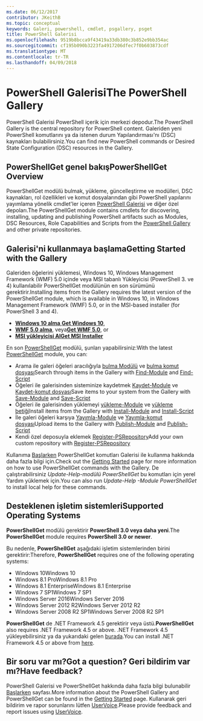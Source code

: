 ```yaml
---
ms.date: 06/12/2017
contributor: JKeithB
ms.topic: conceptual
keywords: Galeri, powershell, cmdlet, psgallery, psget
title: PowerShell Galerisi
ms.openlocfilehash: 9519b8bcca9f43419a33db380c3b852e9bb354ac
ms.sourcegitcommit: cf195b090b3223fa4917206dfec7f0b603873cdf
ms.translationtype: MT
ms.contentlocale: tr-TR
ms.lasthandoff: 04/09/2018
---
```

# <a name="the-powershell-gallery"></a><span data-ttu-id="21b87-103">PowerShell Galerisi</span><span class="sxs-lookup"><span data-stu-id="21b87-103">The PowerShell Gallery</span></span>

<span data-ttu-id="21b87-104">PowerShell Galerisi PowerShell içerik için merkezi depodur.</span><span class="sxs-lookup"><span data-stu-id="21b87-104">The PowerShell Gallery is the central repository for PowerShell content.</span></span> <span data-ttu-id="21b87-105">Galeriden yeni PowerShell komutlarını ya da istenen durum Yapılandırması'nı (DSC) kaynakları bulabilirsiniz.</span><span class="sxs-lookup"><span data-stu-id="21b87-105">You can find new PowerShell commands or Desired State Configuration (DSC) resources in the Gallery.</span></span>

## <a name="powershellget-overview"></a><span data-ttu-id="21b87-106">PowerShellGet genel bakış</span><span class="sxs-lookup"><span data-stu-id="21b87-106">PowerShellGet Overview</span></span>

<span data-ttu-id="21b87-107">PowerShellGet modülü bulmak, yükleme, güncelleştirme ve modülleri, DSC kaynakları, rol özellikleri ve komut dosyalarından gibi PowerShell yapılarını yayımlama yönelik cmdlet'ler içeren [PowerShell Galerisi](https://www.PowerShellGallery.com) ve diğer özel depoları.</span><span class="sxs-lookup"><span data-stu-id="21b87-107">The PowerShellGet module contains cmdlets for discovering, installing, updating and publishing PowerShell artifacts such as Modules, DSC Resources, Role Capabilities and Scripts from the [PowerShell Gallery](https://www.PowerShellGallery.com) and other private repositories.</span></span>

## <a name="getting-started-with-the-gallery"></a><span data-ttu-id="21b87-108">Galerisi'ni kullanmaya başlama</span><span class="sxs-lookup"><span data-stu-id="21b87-108">Getting Started with the Gallery</span></span>

<span data-ttu-id="21b87-109">Galeriden öğelerini yüklemesi, Windows 10, Windows Management Framework (WMF) 5.0 içinde veya MSI tabanlı Yükleyicisi (PowerShell 3. ve 4) kullanılabilir PowerShellGet modülünün en son sürümünü gerektirir.</span><span class="sxs-lookup"><span data-stu-id="21b87-109">Installing items from the Gallery requires the latest version of the PowerShellGet module, which is available in Windows 10, in Windows Management Framework (WMF) 5.0, or in the MSI-based installer (for PowerShell 3 and 4).</span></span>

- <span data-ttu-id="21b87-110">[**Windows 10 alma**](http://go.microsoft.com/fwlink/?LinkID=624830&clcid=0x409),</span><span class="sxs-lookup"><span data-stu-id="21b87-110">[**Get Windows 10**](http://go.microsoft.com/fwlink/?LinkID=624830&clcid=0x409),</span></span>
- <span data-ttu-id="21b87-111">[**WMF 5.0 alma**](http://go.microsoft.com/fwlink/?LinkId=398175), veya</span><span class="sxs-lookup"><span data-stu-id="21b87-111">[**Get WMF 5.0**](http://go.microsoft.com/fwlink/?LinkId=398175), or</span></span>
- [<span data-ttu-id="21b87-112">**MSI yükleyicisi Al**</span><span class="sxs-lookup"><span data-stu-id="21b87-112">**Get MSI Installer**</span></span>](http://go.microsoft.com/fwlink/?LinkID=746217&clcid=0x409)

<span data-ttu-id="21b87-113">En son [PowerShellGet](http://go.microsoft.com/fwlink/?LinkID=760387&clcid=0x409) modülü, şunları yapabilirsiniz:</span><span class="sxs-lookup"><span data-stu-id="21b87-113">With the latest [PowerShellGet](http://go.microsoft.com/fwlink/?LinkID=760387&clcid=0x409) module, you can:</span></span>

-   <span data-ttu-id="21b87-114">Arama ile galeri öğeleri aracılığıyla [bulma Modülü](https://go.microsoft.com/fwlink/?LinkId=821658) ve [bulma komut dosyası](https://go.microsoft.com/fwlink/?LinkId=822322)</span><span class="sxs-lookup"><span data-stu-id="21b87-114">Search through items in the Gallery with [Find-Module](https://go.microsoft.com/fwlink/?LinkId=821658) and [Find-Script](https://go.microsoft.com/fwlink/?LinkId=822322)</span></span>
-   <span data-ttu-id="21b87-115">Öğeleri ile galerisinden sisteminize kaydetmek [Kaydet-Module](https://go.microsoft.com/fwlink/?LinkId=821669) ve [Kaydet-komut dosyası](https://go.microsoft.com/fwlink/?LinkId=822334)</span><span class="sxs-lookup"><span data-stu-id="21b87-115">Save items to your system from the Gallery with [Save-Module](https://go.microsoft.com/fwlink/?LinkId=821669) and [Save-Script](https://go.microsoft.com/fwlink/?LinkId=822334)</span></span>
-   <span data-ttu-id="21b87-116">Öğeleri ile galerisinden yüklemeyi [yükleme-Module](https://go.microsoft.com/fwlink/?LinkId=821663) ve [yükleme betiği](https://go.microsoft.com/fwlink/?LinkId=822327)</span><span class="sxs-lookup"><span data-stu-id="21b87-116">Install items from the Gallery with [Install-Module](https://go.microsoft.com/fwlink/?LinkId=821663) and [Install-Script](https://go.microsoft.com/fwlink/?LinkId=822327)</span></span>
-   <span data-ttu-id="21b87-117">İle galeri öğeleri karşıya [Yayımla-Module](https://go.microsoft.com/fwlink/?LinkId=821666) ve [Yayımla-komut dosyası](https://go.microsoft.com/fwlink/?LinkId=822331)</span><span class="sxs-lookup"><span data-stu-id="21b87-117">Upload items to the Gallery with [Publish-Module](https://go.microsoft.com/fwlink/?LinkId=821666) and [Publish-Script](https://go.microsoft.com/fwlink/?LinkId=822331)</span></span>
-   <span data-ttu-id="21b87-118">Kendi özel deposuyla eklemek [Register-PSRepository](https://go.microsoft.com/fwlink/?LinkId=821668)</span><span class="sxs-lookup"><span data-stu-id="21b87-118">Add your own custom repository with [Register-PSRepository](https://go.microsoft.com/fwlink/?LinkId=821668)</span></span>

<span data-ttu-id="21b87-119">Kullanıma [Başlarken](psgallery/psgallery_gettingstarted.md) PowerShellGet komutları Galerisi ile kullanma hakkında daha fazla bilgi için.</span><span class="sxs-lookup"><span data-stu-id="21b87-119">Check out the [Getting Started](psgallery/psgallery_gettingstarted.md) page for more information on how to use PowerShellGet commands with the Gallery.</span></span> <span data-ttu-id="21b87-120">De çalıştırabilirsiniz *Update-Help-modülü PowerShellGet* bu komutları için yerel Yardım yüklemek için.</span><span class="sxs-lookup"><span data-stu-id="21b87-120">You can also run *Update-Help -Module PowerShellGet* to install local help for these commands.</span></span>

## <a name="supported-operating-systems"></a><span data-ttu-id="21b87-121">Desteklenen işletim sistemleri</span><span class="sxs-lookup"><span data-stu-id="21b87-121">Supported Operating Systems</span></span>

<span data-ttu-id="21b87-122">**PowerShellGet** modülü gerektirir **PowerShell 3.0 veya daha yeni**.</span><span class="sxs-lookup"><span data-stu-id="21b87-122">The **PowerShellGet** module requires **PowerShell 3.0 or newer**.</span></span>

<span data-ttu-id="21b87-123">Bu nedenle, **PowerShellGet** aşağıdaki işletim sistemlerinden birini gerektirir:</span><span class="sxs-lookup"><span data-stu-id="21b87-123">Therefore, **PowerShellGet** requires one of the following operating systems:</span></span>

- <span data-ttu-id="21b87-124">Windows 10</span><span class="sxs-lookup"><span data-stu-id="21b87-124">Windows 10</span></span>
- <span data-ttu-id="21b87-125">Windows 8.1 Pro</span><span class="sxs-lookup"><span data-stu-id="21b87-125">Windows 8.1 Pro</span></span>
- <span data-ttu-id="21b87-126">Windows 8.1 Enterprise</span><span class="sxs-lookup"><span data-stu-id="21b87-126">Windows 8.1 Enterprise</span></span>
- <span data-ttu-id="21b87-127">Windows 7 SP1</span><span class="sxs-lookup"><span data-stu-id="21b87-127">Windows 7 SP1</span></span>
- <span data-ttu-id="21b87-128">Windows Server 2016</span><span class="sxs-lookup"><span data-stu-id="21b87-128">Windows Server 2016</span></span>
- <span data-ttu-id="21b87-129">Windows Server 2012 R2</span><span class="sxs-lookup"><span data-stu-id="21b87-129">Windows Server 2012 R2</span></span>
- <span data-ttu-id="21b87-130">Windows Server 2008 R2 SP1</span><span class="sxs-lookup"><span data-stu-id="21b87-130">Windows Server 2008 R2 SP1</span></span>

<span data-ttu-id="21b87-131">**PowerShellGet** de .NET Framework 4.5 gerektirir veya üstü.</span><span class="sxs-lookup"><span data-stu-id="21b87-131">**PowerShellGet** also  requires .NET Framework 4.5 or above.</span></span> <span data-ttu-id="21b87-132">.NET Framework 4.5 yükleyebilirsiniz ya da yukarıdaki gelen [burada](https://msdn.microsoft.com/library/5a4x27ek.aspx).</span><span class="sxs-lookup"><span data-stu-id="21b87-132">You can install .NET Framework 4.5 or above from [here](https://msdn.microsoft.com/library/5a4x27ek.aspx).</span></span>


## <a name="got-a-question-have-feedback"></a><span data-ttu-id="21b87-133">Bir soru var mı?</span><span class="sxs-lookup"><span data-stu-id="21b87-133">Got a question?</span></span> <span data-ttu-id="21b87-134">Geri bildirim var mı?</span><span class="sxs-lookup"><span data-stu-id="21b87-134">Have feedback?</span></span>

<span data-ttu-id="21b87-135">PowerShell Galerisi ve PowerShellGet hakkında daha fazla bilgi bulunabilir [Başlarken](psgallery/psgallery_gettingstarted.md) sayfası.</span><span class="sxs-lookup"><span data-stu-id="21b87-135">More information about the PowerShell Gallery and PowerShellGet can be found in the [Getting Started](psgallery/psgallery_gettingstarted.md) page.</span></span> <span data-ttu-id="21b87-136">Kullanarak geri bildirim ve rapor sorunlarını lütfen [UserVoice](http://windowsserver.uservoice.com/forums/301869-powershell).</span><span class="sxs-lookup"><span data-stu-id="21b87-136">Please provide feedback and report issues using [UserVoice](http://windowsserver.uservoice.com/forums/301869-powershell).</span></span>